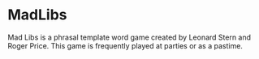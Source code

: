 # MadLibs
Mad Libs is a phrasal template word game created by Leonard Stern and Roger Price. This game is frequently played at parties or as a pastime.
